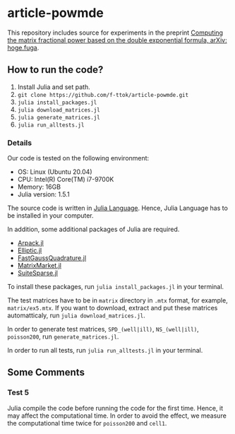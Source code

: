# article-powmde

This repository includes source for experiments in the preprint [Computing the matrix fractional power based on the double exponential formula, arXiv: hoge.fuga](https://example.com/).

## How to run the code?

1. Install Julia and set path.
1. `git clone https://github.com/f-ttok/article-powmde.git`
1. `julia install_packages.jl`
1. `julia download_matrices.jl`
1. `julia generate_matrices.jl`
1. `julia run_alltests.jl`

### Details
Our code is tested on the following environment:

- OS: Linux (Ubuntu 20.04)
- CPU: Intel(R) Core(TM) i7-9700K
- Memory: 16GB
- Julia version: 1.5.1

The source code is written in [Julia Language](https://julialang.org/).
Hence, Julia Language has to be installed in your computer.

In addition, some additional packages of Julia are required.

- [Arpack.jl](https://github.com/JuliaLinearAlgebra/Arpack.jl)
- [Elliptic.jl](https://github.com/nolta/Elliptic.jl)
- [FastGaussQuadrature.jl](https://github.com/JuliaApproximation/FastGaussQuadrature.jl)
- [MatrixMarket.jl](https://github.com/JuliaSparse/MatrixMarket.jl)
- [SuiteSparse.jl](https://github.com/JuliaLinearAlgebra/SuiteSparse.jl)

To install these packages, run `julia install_packages.jl` in your terminal.

The test matrices have to be in `matrix` directory in `.mtx` format, for example, `matrix/ex5.mtx`.
If you want to download, extract and put these matrices automatticaly, run `julia download_matrices.jl`.

In order to generate test matrices, `SPD_(well|ill)`, `NS_(well|ill)`, `poisson200`, run `generate_matrices.jl`.

In order to run all tests, run `julia run_alltests.jl` in your terminal.


## Some Comments
### Test 5
Julia compile the code before running the code for the first time.
Hence, it may affect the computational time.
In order to avoid the effect, we measure the computational time twice for `poisson200` and `cell1`.
